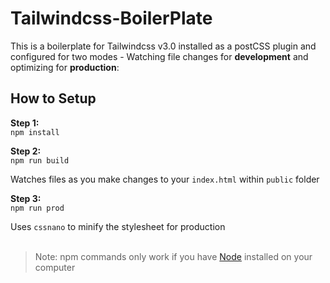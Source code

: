 #  Tailwindcss-BoilerPlate

This is a boilerplate for Tailwindcss v3.0 installed as a postCSS plugin and configured for two modes - Watching file changes for **development** and optimizing for **production**:

## How to Setup

**Step 1:**<br>
`npm install`

**Step 2:**<br>
`npm run build`

Watches files as you make changes to your `index.html` within `public` folder

**Step 3:**<br>
`npm run prod`

Uses `cssnano` to minify the stylesheet for production <br><br>

>Note: npm commands only work if you have [Node](https://nodejs.org/en/) installed on your computer

